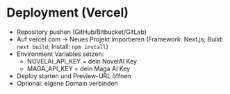 # Deployment (Vercel)

- Repository pushen (GitHub/Bitbucket/GitLab)
- Auf vercel.com → Neues Projekt importieren (Framework: Next.js; Build: `next build`; Install: `npm install`)
- Environment Variables setzen:
  - NOVELAI_API_KEY = dein NovelAI Key
  - MAGA_API_KEY = dein Maga AI Key
- Deploy starten und Preview-URL öffnen
- Optional: eigene Domain verbinden

